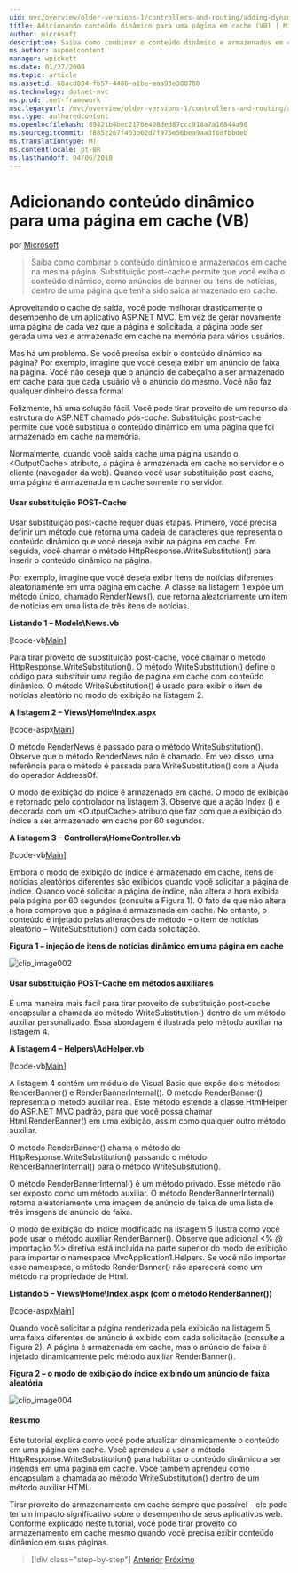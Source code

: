 ```yaml
---
uid: mvc/overview/older-versions-1/controllers-and-routing/adding-dynamic-content-to-a-cached-page-vb
title: Adicionando conteúdo dinâmico para uma página em cache (VB) | Microsoft Docs
author: microsoft
description: Saiba como combinar o conteúdo dinâmico e armazenados em cache na mesma página. Substituição post-cache permite que você exiba o conteúdo dinâmico, como o de anúncios de banner...
ms.author: aspnetcontent
manager: wpickett
ms.date: 01/27/2009
ms.topic: article
ms.assetid: 68acd884-fb57-4486-a1be-aaa93e380780
ms.technology: dotnet-mvc
ms.prod: .net-framework
msc.legacyurl: /mvc/overview/older-versions-1/controllers-and-routing/adding-dynamic-content-to-a-cached-page-vb
msc.type: authoredcontent
ms.openlocfilehash: 89421b4bec2170e408ded87ccc918a7a16844a98
ms.sourcegitcommit: f8852267f463b62d7f975e56bea9aa3f68fbbdeb
ms.translationtype: MT
ms.contentlocale: pt-BR
ms.lasthandoff: 04/06/2018
---
```

<a name="adding-dynamic-content-to-a-cached-page-vb"></a>Adicionando conteúdo dinâmico para uma página em cache (VB)
====================
por [Microsoft](https://github.com/microsoft)

> Saiba como combinar o conteúdo dinâmico e armazenados em cache na mesma página. Substituição post-cache permite que você exiba o conteúdo dinâmico, como anúncios de banner ou itens de notícias, dentro de uma página que tenha sido saída armazenado em cache.


Aproveitando o cache de saída, você pode melhorar drasticamente o desempenho de um aplicativo ASP.NET MVC. Em vez de gerar novamente uma página de cada vez que a página é solicitada, a página pode ser gerada uma vez e armazenado em cache na memória para vários usuários.

Mas há um problema. Se você precisa exibir o conteúdo dinâmico na página? Por exemplo, imagine que você deseja exibir um anúncio de faixa na página. Você não deseja que o anúncio de cabeçalho a ser armazenado em cache para que cada usuário vê o anúncio do mesmo. Você não faz qualquer dinheiro dessa forma!

Felizmente, há uma solução fácil. Você pode tirar proveito de um recurso da estrutura do ASP.NET chamado *pós-cache*. Substituição post-cache permite que você substitua o conteúdo dinâmico em uma página que foi armazenado em cache na memória.


Normalmente, quando você saída cache uma página usando o &lt;OutputCache&gt; atributo, a página é armazenada em cache no servidor e o cliente (navegador da web). Quando você usar substituição post-cache, uma página é armazenada em cache somente no servidor.


#### <a name="using-post-cache-substitution"></a>Usar substituição POST-Cache

Usar substituição post-cache requer duas etapas. Primeiro, você precisa definir um método que retorna uma cadeia de caracteres que representa o conteúdo dinâmico que você deseja exibir na página em cache. Em seguida, você chamar o método HttpResponse.WriteSubstitution() para inserir o conteúdo dinâmico na página.

Por exemplo, imagine que você deseja exibir itens de notícias diferentes aleatoriamente em uma página em cache. A classe na listagem 1 expõe um método único, chamado RenderNews(), que retorna aleatoriamente um item de notícias em uma lista de três itens de notícias.

**Listando 1 – Models\News.vb**

[!code-vb[Main](adding-dynamic-content-to-a-cached-page-vb/samples/sample1.vb)]

Para tirar proveito de substituição post-cache, você chamar o método HttpResponse.WriteSubstitution(). O método WriteSubstitution() define o código para substituir uma região de página em cache com conteúdo dinâmico. O método WriteSubstitution() é usado para exibir o item de notícias aleatório no modo de exibição na listagem 2.

**A listagem 2 – Views\Home\Index.aspx**

[!code-aspx[Main](adding-dynamic-content-to-a-cached-page-vb/samples/sample2.aspx)]

O método RenderNews é passado para o método WriteSubstitution(). Observe que o método RenderNews não é chamado. Em vez disso, uma referência para o método é passada para WriteSubstitution() com a Ajuda do operador AddressOf.

O modo de exibição do índice é armazenado em cache. O modo de exibição é retornado pelo controlador na listagem 3. Observe que a ação Index () é decorada com um &lt;OutputCache&gt; atributo que faz com que a exibição do índice a ser armazenado em cache por 60 segundos.

**A listagem 3 – Controllers\HomeController.vb**

[!code-vb[Main](adding-dynamic-content-to-a-cached-page-vb/samples/sample3.vb)]

Embora o modo de exibição do índice é armazenado em cache, itens de notícias aleatórios diferentes são exibidos quando você solicitar a página de índice. Quando você solicitar a página de índice, não altera a hora exibida pela página por 60 segundos (consulte a Figura 1). O fato de que não altera a hora comprova que a página é armazenada em cache. No entanto, o conteúdo é injetado pelas alterações de método – o item de notícias aleatório – WriteSubstitution() com cada solicitação.

**Figura 1 – injeção de itens de notícias dinâmico em uma página em cache**

![clip_image002](adding-dynamic-content-to-a-cached-page-vb/_static/image1.jpg)

#### <a name="using-post-cache-substitution-in-helper-methods"></a>Usar substituição POST-Cache em métodos auxiliares

É uma maneira mais fácil para tirar proveito de substituição post-cache encapsular a chamada ao método WriteSubstitution() dentro de um método auxiliar personalizado. Essa abordagem é ilustrada pelo método auxiliar na listagem 4.

**A listagem 4 – Helpers\AdHelper.vb**

[!code-vb[Main](adding-dynamic-content-to-a-cached-page-vb/samples/sample4.vb)]

A listagem 4 contém um módulo do Visual Basic que expõe dois métodos: RenderBanner() e RenderBannerInternal(). O método RenderBanner() representa o método auxiliar real. Este método estende a classe HtmlHelper do ASP.NET MVC padrão, para que você possa chamar Html.RenderBanner() em uma exibição, assim como qualquer outro método auxiliar.

O método RenderBanner() chama o método de HttpResponse.WriteSubstitution() passando o método RenderBannerInternal() para o método WriteSubsitution().

O método RenderBannerInternal() é um método privado. Esse método não ser exposto como um método auxiliar. O método RenderBannerInternal() retorna aleatoriamente uma imagem de anúncio de faixa de uma lista de três imagens de anúncio de faixa.

O modo de exibição do índice modificado na listagem 5 ilustra como você pode usar o método auxiliar RenderBanner(). Observe que adicional &lt;% @ importação %&gt; diretiva está incluída na parte superior do modo de exibição para importar o namespace MvcApplication1.Helpers. Se você não importar esse namespace, o método RenderBanner() não aparecerá como um método na propriedade de Html.

**Listando 5 – Views\Home\Index.aspx (com o método RenderBanner())**

[!code-aspx[Main](adding-dynamic-content-to-a-cached-page-vb/samples/sample5.aspx)]

Quando você solicitar a página renderizada pela exibição na listagem 5, uma faixa diferentes de anúncio é exibido com cada solicitação (consulte a Figura 2). A página é armazenada em cache, mas o anúncio de faixa é injetado dinamicamente pelo método auxiliar RenderBanner().

**Figura 2 – o modo de exibição do índice exibindo um anúncio de faixa aleatória**

![clip_image004](adding-dynamic-content-to-a-cached-page-vb/_static/image2.jpg)

#### <a name="summary"></a>Resumo

Este tutorial explica como você pode atualizar dinamicamente o conteúdo em uma página em cache. Você aprendeu a usar o método HttpResponse.WriteSubstitution() para habilitar o conteúdo dinâmico a ser inserida em uma página em cache. Você também aprendeu como encapsulam a chamada ao método WriteSubstitution() dentro de um método auxiliar HTML.

Tirar proveito do armazenamento em cache sempre que possível – ele pode ter um impacto significativo sobre o desempenho de seus aplicativos web. Conforme explicado neste tutorial, você pode tirar proveito do armazenamento em cache mesmo quando você precisa exibir conteúdo dinâmico em suas páginas.

> [!div class="step-by-step"]
> [Anterior](improving-performance-with-output-caching-vb.md)
> [Próximo](creating-a-controller-vb.md)

